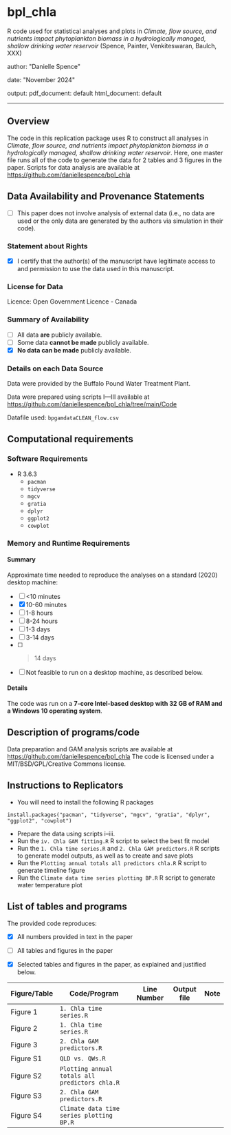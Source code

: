 # bpl_chla
R code used for statistical analyses and plots in *Climate, flow source, and nutrients impact phytoplankton biomass in a hydrologically managed, shallow drinking water reservoir* (Spence, Painter, Venkiteswaran, Baulch, XXX)

author: "Danielle Spence"

date: "November 2024"

output:
  pdf_document: default
  html_document: default
  
---

Overview
--------

The code in this replication package uses R to construct all analyses in *Climate, flow source, and nutrients impact phytoplankton biomass in a hydrologically managed, shallow drinking water reservoir*. Here, one master file runs all of the code to generate the data for 2 tables and 3 figures in the paper. Scripts for data analysis are available at https://github.com/daniellespence/bpl_chla

Data Availability and Provenance Statements
----------------------------

- [ ] This paper does not involve analysis of external data (i.e., no data are used or the only data are generated by the authors via simulation in their code).

### Statement about Rights

- [x] I certify that the author(s) of the manuscript have legitimate access to and permission to use the data used in this manuscript. 


### License for Data

Licence: Open Government Licence - Canada

### Summary of Availability

- [ ] All data **are** publicly available.
- [ ] Some data **cannot be made** publicly available.
- [x] **No data can be made** publicly available.

### Details on each Data Source

Data were provided by the Buffalo Pound Water Treatment Plant.

Data were prepared using scripts I—III available at https://github.com/daniellespence/bpl_chla/tree/main/Code

Datafile used:  `bpgamdataCLEAN_flow.csv`

Computational requirements
---------------------------

### Software Requirements

- R 3.6.3
  - `pacman`
  - `tidyverse`
  - `mgcv`
  - `gratia`
  - `dplyr`
  - `ggplot2`
  - `cowplot`


### Memory and Runtime Requirements

#### Summary

Approximate time needed to reproduce the analyses on a standard (2020) desktop machine:

- [ ] <10 minutes
- [x] 10-60 minutes
- [ ] 1-8 hours
- [ ] 8-24 hours
- [ ] 1-3 days
- [ ] 3-14 days
- [ ] > 14 days
- [ ] Not feasible to run on a desktop machine, as described below.

#### Details

The code was run on a **7-core Intel-based desktop with 32 GB of RAM and a Windows 10 operating system**. 

Description of programs/code
----------------------------

Data preparation and GAM analysis scripts are available at https://github.com/daniellespence/bpl_chla
The code is licensed under a MIT/BSD/GPL/Creative Commons license.

Instructions to Replicators
---------------------------

- You will need to install the following R packages

`install.packages("pacman", "tidyverse", "mgcv", "gratia", "dplyr", "ggplot2", "cowplot")`

- Prepare the data using scripts i–iii.
- Run the `iv. Chla GAM fitting.R` R script to select the best fit model
- Run the `1. Chla time series.R` and `2. Chla GAM predictors.R` R scripts to generate model outputs, as well as to create and save plots
- Run the `Plotting annual totals all predictors chla.R` R script to generate timeline figure
- Run the `Climate data time series plotting BP.R` R script to generate water temperature plot

List of tables and programs
---------------------------

The provided code reproduces:

- [x] All numbers provided in text in the paper
- [ ] All tables and figures in the paper
- [x] Selected tables and figures in the paper, as explained and justified below.


| Figure/Table  | Code/Program             | Line Number | Output file                      | Note   |
|-----------|-------------------------|-------------|----------------------------------|-------|
| Figure 1 | `1. Chla time series.R` |      |   ||
| Figure 2 |  `1. Chla time series.R`|      |   ||
| Figure 3 | `2. Chla GAM predictors.R` |      |   ||
| Figure S1 |  `QLD vs. QWs.R` |     |   ||
| Figure S2 | `Plotting annual totals all predictors chla.R` |      |   ||
| Figure S3 | `2. Chla GAM predictors.R`|       |   ||
| Figure S4 | `Climate data time series plotting BP.R`|      |   ||
